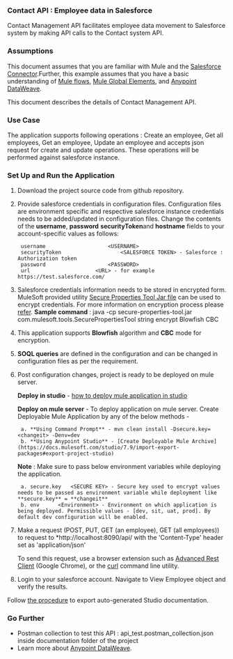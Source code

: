 ### Contact API : Employee data in Salesforce ###

Contact Management API facilitates employee data movement to Salesforce system by making API calls to the Contact system API.

### Assumptions ###

This document assumes that you are familiar with Mule and the [Salesforce Connector](https://docs.mulesoft.com/salesforce-connector/0.3.6/salesforce-connector-reference).Further, this example assumes that you have a basic understanding of [Mule flows](http://www.mulesoft.org/documentation/display/current/Mule+Application+Architecture), [Mule Global Elements](http://www.mulesoft.org/documentation/display/current/Global+Elements), and [Anypoint DataWeave](https://developer.mulesoft.com/docs/display/current/DataWeave+Reference+Documentation). 

This document describes the details of Contact Management API.

### Use Case ###

The application supports following operations : Create an employee, Get all employees, Get an employee, Update an employee and accepts json request for create and update operations. These operations will be performed against salesforce instance.

### Set Up and Run the Application ###

1. Download the project source code from github repository.

2. Provide salesforce credentials in configuration files. Configuration files are environment specific and respective salesforce instance credentials needs to be added/updated in configuration files. Change the contents of the **username**, **password** **securityToken**and **hostname** fields to your account-specific values as follows:

		username					<USERNAME>
		securityToken					<SALESFORCE TOKEN> - Salesforce : Authorization token
		password					<PASSWORD>
		url						<URL> - for example https://test.salesforce.com/

3. Salesforce credentials information needs to be stored in encrypted form. MuleSoft provided utility [Secure Properties Tool Jar file](https://docs.mulesoft.com/downloads/mule-runtime/4.2/secure-properties-tool.jar) can be used to encrypt credentials. For more information on encryption process please [refer](https://docs.mulesoft.com/mule-runtime/4.3/secure-configuration-properties). **Sample command** : java -cp secure-properties-tool.jar com.mulesoft.tools.SecurePropertiesTool string encrypt Blowfish CBC <secure key> <value to be encrypted>

4. This application supports **Blowfish** algorithm and **CBC** mode for encryption.

5. **SOQL queries** are defined in the configuration and can be changed in configuration files as per the requirement.

6. Post configuration changes, project is ready to be deployed on mule server.
	
	**Deploy in studio** - [how to deploy mule application in studio](http://workshop.tools.mulesoft.com/modules/module3_lab3#step-1-run-the-api)
	
	**Deploy on mule server** - To deploy application on mule server. Create Deployable Mule Application by any of the below methods -
	
		a. **Using Command Prompt** - mvn clean install -Dsecure.key=<changeit> -Denv=dev
		b. **Using Anypoint Studio** - [Create Deployable Mule Archive](https://docs.mulesoft.com/studio/7.9/import-export-packages#export-project-studio)
	
	**Note** : Make sure to pass below environment variables while deploying the application.
		
		a. secure.key 	<SECURE KEY> - Secure key used to encrypt values needs to be passed as environment variable while deployment like **secure.key** = **changeit**
		b. env 		<Environment> - Environment on which application is being deployed. Permissible values - [dev, sit, uat, prod]. By default dev configuration will be enabled.

7. Make a request (POST, PUT, GET (an employee), GET (all employees)) to request to *http://localhost:8090/api/ with the 'Content-Type' header set as 'application/json'

	To send this request, use a browser extension such as [Advanced Rest Client](https://chrome.google.com/webstore/detail/advanced-rest-client/hgmloofddffdnphfgcellkdfbfbjeloo) (Google Chrome), or the [curl](http://curl.haxx.se/) command line utility.

8. Login to your salesforce account. Navigate to View Employee object and verify the results.

Follow [the procedure](http://www.mulesoft.org/documentation/display/current/Importing+and+Exporting+in+Studio#ImportingandExportinginStudio-ExportingStudioDocumentation) to export auto-generated Studio documentation.

### Go Further ###

- Postman collection to test this API : api_test.postman_collection.json inside documentation folder of the project
- Learn more about [Anypoint DataWeave](https://developer.mulesoft.com/docs/display/current/DataWeave+Reference+Documentation).
